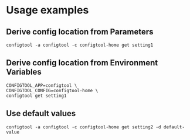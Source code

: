 # Usage examples

## Derive config location from Parameters 
```
configtool -a configtool -c configtool-home get setting1
```

## Derive config location from Environment Variables 
```
CONFIGTOOL_APP=configtool \
CONFIGTOOL_CONFIG=configtool-home \
configtool get setting1
```

## Use default values
```
configtool -a configtool -c configtool-home get setting2 -d default-value
```